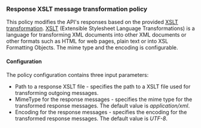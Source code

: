 ### Response XSLT message transformation policy ###

This policy modifies the API's responses based on the provided [XSLT transformation](http://developer.mulesoft.com/docs/display/current/XSLT+Transformer). [XSLT](http://en.wikipedia.org/wiki/XSLT) (Extensible Stylesheet Language Transformations) is a language for transforming XML documents into other XML documents or other formats such as HTML for web pages, plain text or into XSL Formatting Objects. The mime type and the encoding is configurable.

#### Configuration

The policy configuration contains three input parameters:

+ Path to a response XSLT file - specifies the path to a XSLT file used for transforming outgoing messages.
+ MimeType for the response messages - specifies the mime type for the transformed response messages. The default value is *application/xml*.
+ Encoding for the response messages - specifies the encoding for the transformed response messages. The default value is *UTF-8*.